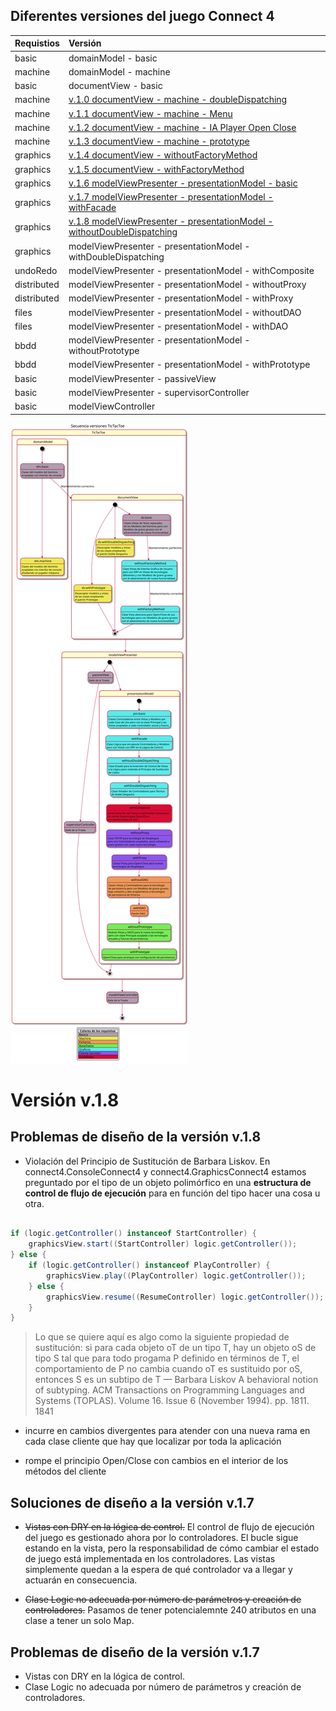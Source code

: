 ## Diferentes versiones del juego Connect 4

| Requistios  | Versión |
|:------------- |:-------------|
| basic  | domainModel - basic|
| machine | domainModel - machine |
| basic | documentView - basic |
| machine | [v.1.0 documentView - machine - doubleDispatching](https://github.com/js-rom/connect4/tree/v.1.0) |
| machine | [v.1.1 documentView - machine - Menu](https://github.com/js-rom/connect4/tree/v.1.1) |
| machine | [v.1.2 documentView - machine - IA Player Open Close](https://github.com/js-rom/connect4/tree/v.1.2) |
| machine | [v.1.3 documentView - machine - prototype](https://github.com/js-rom/connect4/tree/v.1.3) |
| graphics | [v.1.4 documentView - withoutFactoryMethod](https://github.com/js-rom/connect4/tree/v.1.4) |
| graphics | [v.1.5 documentView - withFactoryMethod](https://github.com/js-rom/connect4/tree/v.1.5) |
| graphics | [v.1.6 modelViewPresenter - presentationModel - basic](https://github.com/js-rom/connect4/tree/v.1.6) |
| graphics | [v.1.7 modelViewPresenter - presentationModel - withFacade](https://github.com/js-rom/connect4/tree/v1.7.0-Release) |
| graphics | [v.1.8 modelViewPresenter - presentationModel - withoutDoubleDispatching](https://github.com/js-rom/connect4/tree/v1.8.0-Release) |
| graphics | modelViewPresenter - presentationModel - withDoubleDispatching |
| undoRedo | modelViewPresenter - presentationModel - withComposite |
| distributed | modelViewPresenter - presentationModel - withoutProxy |
| distributed | modelViewPresenter - presentationModel - withProxy |
| files | modelViewPresenter - presentationModel - withoutDAO |
| files | modelViewPresenter - presentationModel - withDAO |
| bbdd | modelViewPresenter - presentationModel - withoutPrototype |
| bbdd | modelViewPresenter - presentationModel - withPrototype |
| basic | modelViewPresenter - passiveView |
| basic | modelViewPresenter - supervisorController |
| basic | modelViewController |

![secuencia de versiones](./out/connect4/Docs/diagrams/TicTacToe.svg)

# Versión v.1.8

## Problemas de diseño de la versión v.1.8

- Violación del Principio de Sustitución de Barbara Liskov.
En connect4.ConsoleConnect4 y connect4.GraphicsConnect4 estamos preguntado por el tipo de un objeto polimórfico en una **estructura de control de flujo de ejecución** para en función del tipo hacer una cosa u otra.

```java

if (logic.getController() instanceof StartController) {
    graphicsView.start((StartController) logic.getController());
} else {
    if (logic.getController() instanceof PlayController) {
        graphicsView.play((PlayController) logic.getController());
    } else {
        graphicsView.resume((ResumeController) logic.getController());
    }
}

```

>Lo que se quiere aquí es algo como la siguiente propiedad de sustitución: si para cada objeto oT de un tipo T, hay un objeto oS de tipo S tal que para todo progama P definido en términos de T, el comportamiento de P no cambia cuando oT es sustituido por oS, entonces S es un subtipo de T
— Barbara Liskov
A behavioral notion of subtyping. ACM Transactions on Programming Languages and Systems (TOPLAS). Volume 16. Issue 6 (November 1994). pp. 1811. 1841

- incurre en cambios divergentes para atender con una nueva rama en cada clase cliente que hay que localizar por toda la aplicación

- rompe el principio Open/Close con cambios en el interior de los métodos del cliente

## Soluciones de diseño a la versión v.1.7

- ~~Vistas con DRY en la lógica de control.~~
El control de flujo de ejecución del juego es gestionado ahora por lo controladores. El bucle sigue estando en la vista, pero la responsabilidad de cómo cambiar el estado de juego está implementada en los controladores. Las vistas simplemente quedan a la espera de qué controlador va a llegar y actuarán en consecuencia.

- ~~Clase Logic no adecuada por número de parámetros y creación de controladores.~~
Pasamos de tener potencialemnte 240 atributos en una clase a tener un solo Map.


## Problemas de diseño de la versión v.1.7

- Vistas con DRY en la lógica de control.
- Clase Logic no adecuada por número de parámetros y creación de controladores.
